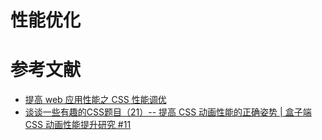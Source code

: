性能优化
========

# 参考文献

- [提高 web 应用性能之 CSS 性能调优](https://www.ibm.com/developerworks/cn/web/1109_zhouxiang_optcss/)
- [谈谈一些有趣的CSS题目（21）-- 提高 CSS 动画性能的正确姿势 | 盒子端 CSS 动画性能提升研究 #11](https://github.com/chokcoco/iCSS/issues/11)
